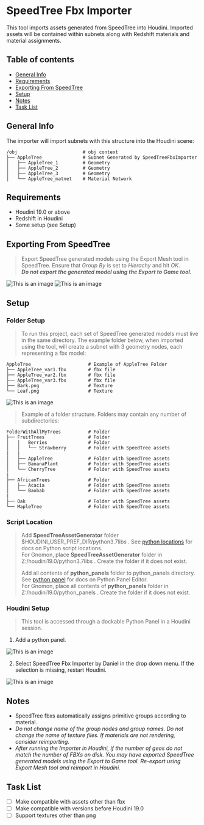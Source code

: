 # SpeedTree Fbx Importer
This tool imports assets generated from SpeedTree into Houdini. Imported assets will be contained within subnets along with Redshift materials and material assignments.

## Table of contents
* [General Info](#general-info)
* [Requirements](#requirements)
* [Exporting From SpeedTree](#exporting-from-speedtree)
* [Setup](#setup)
* [Notes](#notes)
* [Task List](#task-list)

## General Info
The importer will import subnets with this structure into the Houdini scene:
```
/obj                        # obj context
├── AppleTree               # Subnet Generated by SpeedTreeFbxImporter
│   ├── AppleTree_1         # Geometry
│   ├── AppleTree_2         # Geometry
│   ├── AppleTree_3         # Geometry
│   └── AppleTree_matnet    # Material Network
```
## Requirements
* Houdini 19.0 or above
* Redshift in Houdini
* Some setup (see Setup)
## Exporting From SpeedTree
> Export SpeedTree generated models using the Export Mesh tool in SpeedTree. Ensure that *Group By* is set to *Hierachy* and hit *OK*.  
> ***Do not export the generated model using the Export to Game tool.***

![This is an image](images/speedTreeExportMeshLocation.png)   ![This is an image](images/speedTreeExportMesh.png)

## Setup
### Folder Setup
> To run this project, each set of SpeedTree generated models must live in the same directory. The example folder below, when imported using the tool, will create a subnet with 3 geometry nodes, each representing a fbx model:
```
AppleTree                     # Example of AppleTree Folder
├── AppleTree_var1.fbx        # fbx file
├── AppleTree_var2.fbx        # fbx file
├── AppleTree_var3.fbx        # fbx file
├── Bark.png                  # Texture
└── Leaf.png                  # Texture
``` 
![This is an image](images/AppleTreeExample.png)
> Example of a folder structure. Folders may contain any number of subdirectories:
```
FolderWithAllMyTrees          # Folder
├── FruitTrees                # Folder
│   │   Berries               # Folder
│   │   └── Strawberry        # Folder with SpeedTree assets
|   |
│   ├── AppleTree             # Folder with SpeedTree assets
│   ├── BananaPlant           # Folder with SpeedTree assets
│   └── CherryTree            # Folder with SpeedTree assets
| 
├── AfricanTrees              # Folder
│   ├── Acacia                # Folder with SpeedTree assets
│   └── Baobab                # Folder with SpeedTree assets
|
├── Oak                       # Folder with SpeedTree assets
└── MapleTree                 # Folder with SpeedTree assets
```
### Script Location
> Add **SpeedTreeAssetGenerator** folder $HOUDINI_USER_PREF_DIR/python3.7libs . See [python locations](https://www.sidefx.com/docs/houdini/hom/locations.html) for docs on Python script locations.  
> For Gnomon, place **SpeedTreeAssetGenerator** folder in Z:/houdini19.0/python3.7libs . Create the folder if it does not exist.  
> 
> Add all contents of **python_panels** folder to python_panels directory. See [python panel](https://www.sidefx.com/docs/houdini/ref/windows/pythonpaneleditor.html) for docs on Python Panel Editor.  
> For Gnomon, place all contents of **python_panels** folder in Z:/houdini19.0/python_panels . Create the folder if it does not exist.  
### Houdini Setup
> This tool is accessed through a dockable Python Panel in a Houdini session.

1. Add a python panel.

![This is an image](images/pythonPanelLocation.png)

2. Select SpeedTree Fbx Importer by Daniel in the drop down menu. If the selection is missing, restart Houdini.

![This is an image](images/pythonPanelDropDown.png)
## Notes
- SpeedTree fbxs automatically assigns primitive groups according to material.  
- *Do not change name of the group nodes and group names. Do not change the name of texture files. If materials are not rendering, consider reimporting.*  
- *After running the Importer in Houdini, if the number of geos do not match the number of FBXs on disk. You may have exported SpeedTree generated models using the Export to Game tool. Re-export using Export Mesh tool and reimport in Houdini.*
## Task List
- [ ] Make compatible with assets other than fbx
- [ ] Make compatible with versions before Houdini 19.0
- [ ] Support textures other than png
